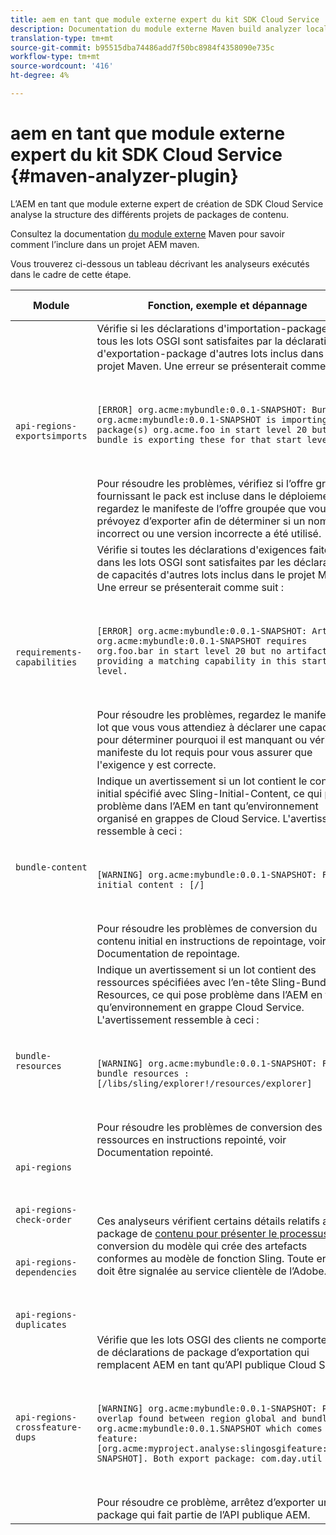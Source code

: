 ```yaml
---
title: aem en tant que module externe expert du kit SDK Cloud Service
description: Documentation du module externe Maven build analyzer local
translation-type: tm+mt
source-git-commit: b95515dba74486add7f50bc8984f4358090e735c
workflow-type: tm+mt
source-wordcount: '416'
ht-degree: 4%

---
```



# aem en tant que module externe expert du kit SDK Cloud Service {#maven-analyzer-plugin}

L’AEM en tant que module externe expert de création de SDK Cloud Service analyse la structure des différents projets de packages de contenu.

Consultez la documentation [du module externe](https://github.com/adobe/aemanalyser-maven-plugin/blob/main/aemanalyser-maven-plugin/README.md) Maven pour savoir comment l’inclure dans un projet AEM maven.

Vous trouverez ci-dessous un tableau décrivant les analyseurs exécutés dans le cadre de cette étape. <!-- Note that some are executed in the local SDK, while others are only executed during the Cloud Manager pipeline deployment. -->

| Module | Fonction, exemple et dépannage | SDK local | Cloud Manager |
|---|---|---|---|
| `api-regions-exportsimports` | Vérifie si les déclarations d&#39;importation-package de tous les lots OSGI sont satisfaites par la déclaration d&#39;exportation-package d&#39;autres lots inclus dans le projet Maven. Une erreur se présenterait comme suit : <p> </p> `[ERROR] org.acme:mybundle:0.0.1-SNAPSHOT: Bundle org.acme:mybundle:0.0.1-SNAPSHOT is importing package(s) org.acme.foo in start level 20 but no bundle is exporting these for that start level.`<p> </p>Pour résoudre les problèmes, vérifiez si l’offre groupée fournissant le pack est incluse dans le déploiement ou regardez le manifeste de l’offre groupée que vous prévoyez d’exporter afin de déterminer si un nom incorrect ou une version incorrecte a été utilisé. | Oui | Oui |
| `requirements-capabilities` | Vérifie si toutes les déclarations d&#39;exigences faites dans les lots OSGI sont satisfaites par les déclarations de capacités d&#39;autres lots inclus dans le projet Maven. Une erreur se présenterait comme suit : <p> </p> `[ERROR] org.acme:mybundle:0.0.1-SNAPSHOT: Artifact org.acme:mybundle:0.0.1-SNAPSHOT requires org.foo.bar in start level 20 but no artifact is providing a matching capability in this start level.`<p> </p> Pour résoudre les problèmes, regardez le manifeste du lot que vous vous attendiez à déclarer une capacité pour déterminer pourquoi il est manquant ou vérifiez le manifeste du lot requis pour vous assurer que l&#39;exigence y est correcte. | Oui | Oui |
| `bundle-content` | Indique un avertissement si un lot contient le contenu initial spécifié avec Sling-Initial-Content, ce qui pose problème dans l’AEM en tant qu’environnement organisé en grappes de Cloud Service. L&#39;avertissement ressemble à ceci : <p> </p> `[WARNING] org.acme:mybundle:0.0.1-SNAPSHOT: Found initial content : [/]` <p> </p>Pour résoudre les problèmes de conversion du contenu initial en instructions de repointage, voir Documentation de repointage. | Oui | Oui |
| `bundle-resources` | Indique un avertissement si un lot contient des ressources spécifiées avec l’en-tête Sling-Bundle-Resources, ce qui pose problème dans l’AEM en tant qu’environnement en grappe Cloud Service. L&#39;avertissement ressemble à ceci :<p> </p> `[WARNING] org.acme:mybundle:0.0.1-SNAPSHOT: Found bundle resources : [/libs/sling/explorer!/resources/explorer]`<p> </p> Pour résoudre les problèmes de conversion des ressources en instructions repointé, voir Documentation [](https://experienceleague.adobe.com/docs/experience-manager-cloud-service/implementing/developing/aem-project-content-package-structure.html?lang=en#repo-init)repointé. | Oui | Oui |
| `api-regions`<p> </p>`api-regions-check-order`<p> </p>`api-regions-dependencies`<p> </p>`api-regions-duplicates` | Ces analyseurs vérifient certains détails relatifs au package de [contenu pour présenter le processus](https://experienceleague.adobe.com/docs/experience-manager-cloud-service/implementing/deploying/overview.html?lang=en#deploying) de conversion du modèle qui crée des artefacts conformes au modèle de fonction Sling. Toute erreur doit être signalée au service clientèle de l’Adobe. | Oui | Oui |
| `api-regions-crossfeature-dups` | Vérifie que les lots OSGI des clients ne comportent pas de déclarations de package d’exportation qui remplacent AEM en tant qu’API publique Cloud Service<p> </p>`[WARNING] org.acme:mybundle:0.0.1-SNAPSHOT: Package overlap found between region global and bundle org.acme:mybundle:0.0.1.SNAPSHOT which comes from feature: [org.acme:myproject.analyse:slingosgifeature:0.0.1-SNAPSHOT]. Both export package: com.day.util`<p> </p>Pour résoudre ce problème, arrêtez d’exporter un package qui fait partie de l’API publique AEM. | Oui | Oui |